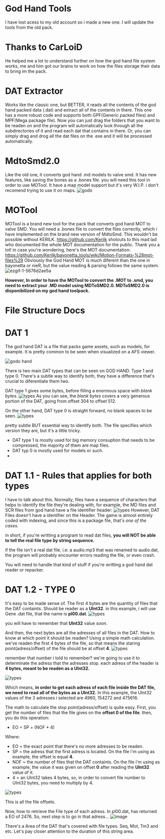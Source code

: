 # God Hand Tools

I have lost acess to my old account so i made a new one.
I will update the tools from the old pack.

# Thanks to CarLoiD
He helped me a lot to understand further on how the god hand file system works, me and him got our brains to work on how the files storage their data to bring im the pack.


# DAT Extractor

Works like the classic one, but BETTER, it reads all the contents of the god hand packed data (.dat) and extract all of the contents in there. This one has a more robust code and supports both GPF(Generic packed files) and MPF(Mega package file).
Now you can just drag the folders that you want to be readen on and the program will automatically look through all the subdirectories of it and read each dat that contains in there.
Or, you can simply drag and drog all the dat files on the .exe and it will be processed automatically.

# MdtoSmd2.0

Like the old one, it converts god hand .md models to valve smd. It has new features, like saving the bones as a .bones file. you will need this tool in order to use MOTool.
It have a map model support but it's very W.I.P. i don't recomend trying to use it on maps.
![godo](https://github.com/user-attachments/assets/cdf22492-cbc3-4f20-a309-c0eb025a6a8b)



# MOTool
MOTool is a brand new tool for the pack that converts god hand MOT to valve SMD. You will need a .bones file to convert the files correctly, which i have implemented on the brand new version of MdtoSmd.
This wouldn't be possible without KERILK. https://github.com/Kerilk shotouts to this mad lad who documented the whole MOT documentation for the public. Thank you a lot!
in case you're wondering, here's the MOT documentation: https://github.com/Kerilk/bayonetta_tools/wiki/Motion-Formats-%28mot-files%29
Obviously the God Hand MOT is much diferent than the one in bayonetta or nieR, but the value reading & parsing follows the same system.
![ezgif-1-5676d2ae5a](https://github.com/user-attachments/assets/d4294290-a0af-49c9-9fd6-1f06f7bd6b9b)


**However, In order to have the MOTool to convert the .MOT to .smd, you need to extract your .MD model using MDToSMD2.0. MDToSMD2.0 is disponibilized on my god hand toolpack.**






# File Structure Docs
# DAT 1
The god hand DAT is a file that packs game assets, such as models, for example. It is pretty common to be seen when visualized on a AFS viewer.

![godo hand](https://github.com/akitotheanimator/God-Hand-Tools/assets/174764120/abd327e4-d0ab-4946-a95f-fc9e2e7fed2b)

There is two main DAT types that can be seen on GOD HAND. Type 1 and type 0.
There's a subtle way to identify both, they have a difference that's crucial to diferentiate them two.

DAT type 1 gives some bytes, before filling a enormous space with *blank bytes*.
![types](https://github.com/akitotheanimator/God-Hand-Tools/assets/174764120/7662fd94-099e-4d0e-b0ed-8a1f4ff3bd0d)
As you can see, the *blank bytes* covers a very generous portion of the DAT, going from offset 304 to offset 512.

On the other hand, DAT type 0 is straight forward, no blank spaces to be seen.
![types](https://github.com/akitotheanimator/God-Hand-Tools/assets/174764120/c4cbb102-23e7-4bb3-9ccc-a593ee08a4d1)

pretty subtle BUT essential way to identify both. The file specifies which version they are, but it's a little tricky.
* DAT type 1 is mostly used for big memory consuption that needs to be compressed, the majority of them are map files.
* DAT typ 0 is mostly used for models or such.
* 
# DAT 1.1 - Rules that applies for both types
I have to talk about this.
Normally, files have a sequence of characters that helps to identify the file they're dealing with, for example, the MD files and SCR files from god hand have a file identifier header:
![types](https://github.com/akitotheanimator/God-Hand-Tools/assets/174764120/54a601f3-e194-4b3b-ad44-743e7cab7069)
However, DAT Files doesn't have a identifier on the Header. The game is almost entirely coded with indexing, and since this is a package file, that's *one of the cases*.

in short, if you're writting a program to read dat files, **you will NOT be able to tell the real file type by string sequence.**

if the file isn't a real dat file, i.e: a audio.mp3 that was renamed to audio.dat, the program will probably encounter errors reading the file, or even crash.

You will need to handle that kind of stuff if you're writting a god hand dat reader or repacker.

# DAT 1.2 - TYPE 0
It's easy to be made sense of. The first 4 bytes are the quantity of files that the DAT containts. Should be reader as a **UInt32**.
in this example, i will use Gene .dat file, that the name is **pl00.dat**.
![types](https://github.com/akitotheanimator/God-Hand-Tools/assets/174764120/352ed612-e356-43d9-95a4-c5237381c512)

you will have to remember that **UInt32** value *soon*.

And then, the next bytes are all the adresses of all files in the DAT. How to know at which point it should be readen?
Using a simple math calculation. we've readen the first 4 bytes of the file, so that means the staring point(adress/offset) of the file should be at offset **4**.
![types](https://github.com/akitotheanimator/God-Hand-Tools/assets/174764120/26c6a62d-2df1-4bf9-aaff-5632834ef446)

remember that number i told to remember? we're going to use it to determinate the adress that the adresses stop.
each adress of the header is **4 bytes, meant to be readen as a UInt32.**

![types](https://github.com/akitotheanimator/God-Hand-Tools/assets/174764120/c0415533-ac96-47db-8373-6f01ae7dc2c0)

Which means, **in order to get each adress of each file inside the DAT file, we need to read all of the bytes as a UInt32.** In this example, the UInt32 values of the 3 adresses i selected are 4960, 154272 and 475616.

The math to calculate the stop point(adress/offset) is quite easy.
First, you get the number of files that the file gives on the **offset 0 of the file**.
then, you do this operation:

* EO = SP + (NOF * 4)
  
Where:
* EO = the exact point that there's no more adresses to be readen.
* SP = the adress that the first adress is located. On the file i'm using as example, the offset is equal **4**.
* NOF = the number of files that the DAT containts. On the file i'm using as example, the value it was given on offset **0** after reading the **UInt32** value of it.
* 4 = an UInt32 takes 4 bytes, so, in order to convert file number to UInt32 bytes, you need to multiply by 4.

![types](https://github.com/akitotheanimator/God-Hand-Tools/assets/174764120/a49c0a6c-82da-470b-83eb-b81df7545447)

This is all the file offsets.

Now, how to retrieve the File type of each adress.
In pl00.dat, has returned a EO of 2476. So, next step is to go in that adress...
![image](https://github.com/akitotheanimator/God-Hand-Tools/assets/174764120/45c698d2-3e91-479f-b3ec-b0f675d3af3a)

There's a Area of the DAT that's covered with file types. Seq, Mot, Tm3 and etc. Let's pay closer attention to the duration of this string area.
